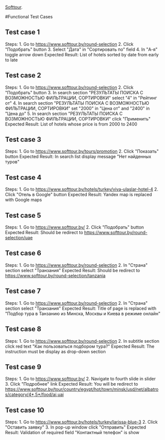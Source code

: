 [Softtour](https://www.softtour.by/).

#Functional Test Cases

## Test case 1
  Steps:
    1. Go to https://www.softtour.by/round-selection
    2. Click "Подобрать" button
    3. Select "Дата" in "Сортировать по" field
    4. In "А-я" toggle arrow down
  Expected Result:
    List of hotels sorted by date from early to late
    
## Test case 2
  Steps:
    1. Go to https://www.softtour.by/round-selection
    2. Click "Подобрать" button
    3. In search section "РЕЗУЛЬТАТЫ ПОИСКА С ВОЗМОЖНОСТЬЮ ФИЛЬТРАЦИИ, СОРТИРОВКИ" select "4" in "Рейтинг от"
    4. In search section "РЕЗУЛЬТАТЫ ПОИСКА С ВОЗМОЖНОСТЬЮ ФИЛЬТРАЦИИ, СОРТИРОВКИ" set "2000" in "Цена от" and "2400" in "Цена до"
    5. In search section "РЕЗУЛЬТАТЫ ПОИСКА С ВОЗМОЖНОСТЬЮ ФИЛЬТРАЦИИ, СОРТИРОВКИ" click "Применить"
  Expected Result:
    List of hotels whose price is from 2000 to 2400
    
 ## Test case 3
   Steps:
    1. Go to https://www.softtour.by/tours/promotion
    2. Click "Показать" button
   Expected Result:
    In search list display message "Нет найденных туров"
 
 ## Test case 4
   Steps:
    1. Go to https://www.softtour.by/hotels/turkey/viva-ulaslar-hotel-4
    2. Click "Отель в Google" button
   Expected Result:
    Yandex map is replaced with Google maps

 ## Test case 5
   Steps:
    1. Go to https://www.softtour.by/
    2. Click "Подобрать" button
   Expected Result:
    Should be redirect to https://www.softtour.by/round-selection/uae
    
 ## Test case 6
   Steps:
    1. Go to https://www.softtour.by/round-selection
    2. In "Страна" section select "Транзания"
   Expected Result:
    Should be redirect to https://www.softtour.by/round-selection/tanzania

## Test case 7
   Steps:
    1. Go to https://www.softtour.by/round-selection
    2. In "Страна" section select "Транзания"
   Expected Result:
    Title of page is replaced with "Подбор тура в Танзанию из Минска, Москвы и Киева в режиме онлайн"
    
## Test case 8
   Steps:
    1. Go to https://www.softtour.by/round-selection
    2. In subtitle section click red text "Как пользоваться подбором тура?"
   Expected Result:
    The instruction must be display as drop-down section
    
## Test case 9
   Steps:
    1. Go to https://www.softtour.by/
    2. Navigate to fourth slide in slider
    3. Click "Подробнее" link
   Expected Result:
    You will be redirect to https://www.softtour.by/tour/country/egypt/hot/town/minsk/usd/net/albatros/category/4*,5*/food/ai,uai
    
## Test case 10
   Steps:
    1. Go to https://www.softtour.by/hotels/turkey/larissa-blue-3
    2. Click "Оставить заявку"
    3. In pop-up window click "Отправить"
   Expected Result:
    Validation of required field "Контактный телефон" is show
